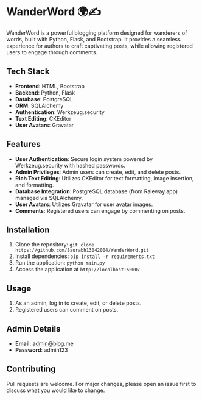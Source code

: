 # WanderWord 🌍✍️

WanderWord is a powerful blogging platform designed for wanderers of words, built with Python, Flask, and Bootstrap. It provides a seamless experience for authors to craft captivating posts, while allowing registered users to engage through comments.

## Tech Stack

- **Frontend**: HTML, Bootstrap
- **Backend**: Python, Flask
- **Database**: PostgreSQL
- **ORM**: SQLAlchemy
- **Authentication**: Werkzeug.security
- **Text Editing**: CKEditor
- **User Avatars**: Gravatar

## Features

- **User Authentication**: Secure login system powered by Werkzeug.security with hashed passwords.
- **Admin Privileges**: Admin users can create, edit, and delete posts.
- **Rich Text Editing**: Utilizes CKEditor for text formatting, image insertion, and formatting.
- **Database Integration**: PostgreSQL database (from Raleway.app) managed via SQLAlchemy.
- **User Avatars**: Utilizes Gravatar for user avatar images.
- **Comments**: Registered users can engage by commenting on posts.

## Installation

1. Clone the repository: `git clone https://github.com/Saurabh13042004/WanderWord.git`
2. Install dependencies: `pip install -r requirements.txt`
3. Run the application: `python main.py`
4. Access the application at `http://localhost:5000/`.

## Usage

1. As an admin, log in to create, edit, or delete posts.
2. Registered users can comment on posts.

## Admin Details

- **Email**: admin@blog.me
- **Password**: admin123

## Contributing

Pull requests are welcome. For major changes, please open an issue first to discuss what you would like to change.
